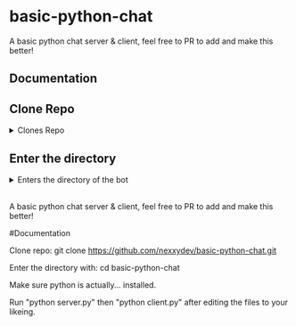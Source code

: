 # basic-python-chat
A basic python chat server & client, feel free to PR to add and make this better!

## Documentation

## Clone Repo
<details>
<summary>Clones Repo</summary>
git clone https://github.com/nexxydev/basic-python-chat.git
</details>

## Enter the directory
<details>
<summary>Enters the directory of the bot</summary>
cd basic-python-chat
</details>
<br>












A basic python chat server & client, feel free to PR to add and make this better!


#Documentation

Clone repo: git clone https://github.com/nexxydev/basic-python-chat.git

Enter the directory with: cd basic-python-chat

Make sure python is actually... installed.

Run "python server.py" then "python client.py" after editing the files to your likeing.

